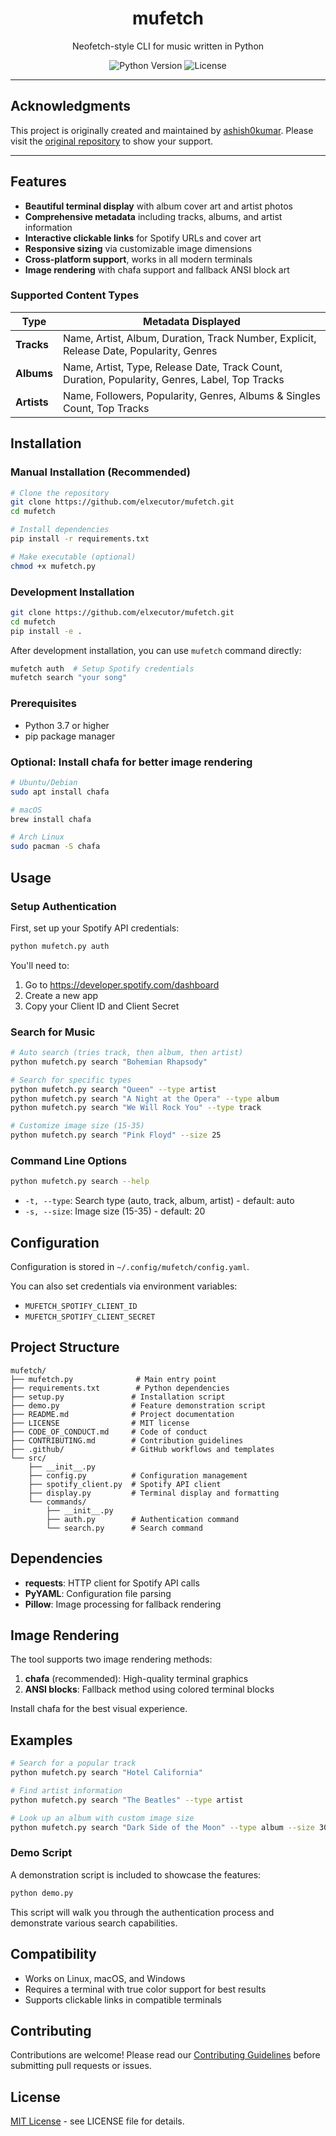 <h1 align="center">mufetch</h1>

<p align="center">Neofetch-style CLI for music written in Python</p>

<p align="center">
<img src="https://img.shields.io/badge/python-3.7+-blue.svg" alt="Python Version">
<img src="https://img.shields.io/badge/license-MIT-green.svg" alt="License">
</p>

---

## Acknowledgments

This project is originally created and maintained by [ashish0kumar](https://github.com/ashish0kumar). Please visit the [original repository](https://github.com/ashish0kumar/mufetch) to show your support.

---

## Features

- **Beautiful terminal display** with album cover art and artist photos
- **Comprehensive metadata** including tracks, albums, and artist information  
- **Interactive clickable links** for Spotify URLs and cover art
- **Responsive sizing** via customizable image dimensions
- **Cross-platform support**, works in all modern terminals
- **Image rendering** with chafa support and fallback ANSI block art

### Supported Content Types

| Type | Metadata Displayed |
|------|-------------------|
| **Tracks** | Name, Artist, Album, Duration, Track Number, Explicit, Release Date, Popularity, Genres |
| **Albums** | Name, Artist, Type, Release Date, Track Count, Duration, Popularity, Genres, Label, Top Tracks |
| **Artists** | Name, Followers, Popularity, Genres, Albums & Singles Count, Top Tracks |

## Installation

### Manual Installation (Recommended)

```bash
# Clone the repository
git clone https://github.com/elxecutor/mufetch.git
cd mufetch

# Install dependencies
pip install -r requirements.txt

# Make executable (optional)
chmod +x mufetch.py
```

### Development Installation

```bash
git clone https://github.com/elxecutor/mufetch.git
cd mufetch
pip install -e .
```

After development installation, you can use `mufetch` command directly:
```bash
mufetch auth  # Setup Spotify credentials
mufetch search "your song"
```

### Prerequisites

- Python 3.7 or higher
- pip package manager

### Optional: Install chafa for better image rendering

```bash
# Ubuntu/Debian
sudo apt install chafa

# macOS
brew install chafa

# Arch Linux
sudo pacman -S chafa
```

## Usage

### Setup Authentication

First, set up your Spotify API credentials:

```bash
python mufetch.py auth
```

You'll need to:
1. Go to https://developer.spotify.com/dashboard
2. Create a new app
3. Copy your Client ID and Client Secret

### Search for Music

```bash
# Auto search (tries track, then album, then artist)
python mufetch.py search "Bohemian Rhapsody"

# Search for specific types
python mufetch.py search "Queen" --type artist
python mufetch.py search "A Night at the Opera" --type album
python mufetch.py search "We Will Rock You" --type track

# Customize image size (15-35)
python mufetch.py search "Pink Floyd" --size 25
```

### Command Line Options

```bash
python mufetch.py search --help
```

- `-t, --type`: Search type (auto, track, album, artist) - default: auto
- `-s, --size`: Image size (15-35) - default: 20

## Configuration

Configuration is stored in `~/.config/mufetch/config.yaml`.

You can also set credentials via environment variables:
- `MUFETCH_SPOTIFY_CLIENT_ID`
- `MUFETCH_SPOTIFY_CLIENT_SECRET`

## Project Structure

```
mufetch/
├── mufetch.py              # Main entry point
├── requirements.txt        # Python dependencies
├── setup.py               # Installation script
├── demo.py                # Feature demonstration script
├── README.md              # Project documentation
├── LICENSE                # MIT license
├── CODE_OF_CONDUCT.md     # Code of conduct
├── CONTRIBUTING.md        # Contribution guidelines
├── .github/               # GitHub workflows and templates
└── src/
    ├── __init__.py
    ├── config.py          # Configuration management
    ├── spotify_client.py  # Spotify API client
    ├── display.py         # Terminal display and formatting
    └── commands/
        ├── __init__.py
        ├── auth.py        # Authentication command
        └── search.py      # Search command
```

## Dependencies

- **requests**: HTTP client for Spotify API calls
- **PyYAML**: Configuration file parsing
- **Pillow**: Image processing for fallback rendering

## Image Rendering

The tool supports two image rendering methods:

1. **chafa** (recommended): High-quality terminal graphics
2. **ANSI blocks**: Fallback method using colored terminal blocks

Install chafa for the best visual experience.

## Examples

```bash
# Search for a popular track
python mufetch.py search "Hotel California"

# Find artist information
python mufetch.py search "The Beatles" --type artist

# Look up an album with custom image size
python mufetch.py search "Dark Side of the Moon" --type album --size 30
```

### Demo Script

A demonstration script is included to showcase the features:

```bash
python demo.py
```

This script will walk you through the authentication process and demonstrate various search capabilities.

## Compatibility

- Works on Linux, macOS, and Windows
- Requires a terminal with true color support for best results
- Supports clickable links in compatible terminals

## Contributing

Contributions are welcome! Please read our [Contributing Guidelines](CONTRIBUTING.md) before submitting pull requests or issues.

## License

[MIT License](LICENSE) - see LICENSE file for details.
